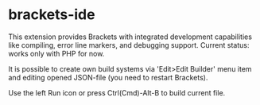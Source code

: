 brackets-ide
================
This extension provides Brackets with integrated development capabilities like compiling, error line markers, and debugging support. Current status: works only with PHP for now.

It is possible to create own build systems via 'Edit>Edit Builder' menu item and editing opened JSON-file (you need to restart Brackets). 

Use the left Run icon or press Ctrl(Cmd)-Alt-B to build current file.

